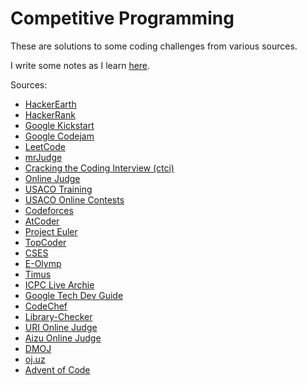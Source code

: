 # Competitive Programming

These are solutions to some coding challenges from various sources.

I write some notes as I learn [here](https://www.notion.so/zwliew/Competitive-programming-algorithms-66bba4088f424ccb8d24fe0eed979bd1).

Sources:

- [HackerEarth](https://www.hackerearth.com/)
- [HackerRank](https://www.hackerrank.com/)
- [Google Kickstart](https://codingcompetitions.withgoogle.com/kickstart/)
- [Google Codejam](https://codingcompetitions.withgoogle.com/codejam)
- [LeetCode](https://leetcode.com/)
- [mrJudge](https://dunjudge.me/)
- [Cracking the Coding Interview (ctci)](http://www.crackingthecodinginterview.com/)
- [Online Judge](https://onlinejudge.org/)
- [USACO Training](https://train.usaco.org/usacogate)
- [USACO Online Contests](http://usaco.org/index.php?page=contests)
- [Codeforces](https://codeforces.com/)
- [AtCoder](https://atcoder.jp/)
- [Project Euler](https://projecteuler.net/)
- [TopCoder](https://arena.topcoder.com/)
- [CSES](https://cses.fi/problemset/list/)
- [E-Olymp](https://www.e-olymp.com/)
- [Timus](https://acm.timus.ru)
- [ICPC Live Archie](https://icpcarchive.ecs.baylor.edu/)
- [Google Tech Dev Guide](https://techdevguide.withgoogle.com/)
- [CodeChef](https://www.codechef.com/)
- [Library-Checker](https://judge.yosupo.jp/)
- [URI Online Judge](https://www.urionlinejudge.com.br/judge/en)
- [Aizu Online Judge](http://judge.u-aizu.ac.jp)
- [DMOJ](https://dmoj.ca/)
- [oj.uz](https://oj.uz/)
- [Advent of Code](http://adventofcode.com/)
